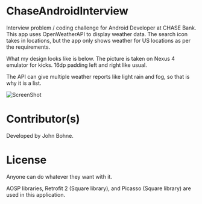 # ChaseAndroidInterview

Interview problem / coding challenge for Android Developer at CHASE Bank.
This app uses OpenWeatherAPI to display weather data. The search icon takes in locations, but the app
only shows weather for US locations as per the requirements.

What my design looks like is below. The picture is taken on Nexus 4 emulator for kicks.
16dp padding left and right like usual.

The API can give multiple weather reports like light rain and fog, so that is why it is a list.


![ScreenShot](https://raw.github.com/John61590/ChaseAndroidInterview/master/weather_info.png)


# Contributor(s)

Developed by John Bohne.

# License

Anyone can do whatever they want with it.

AOSP libraries, Retrofit 2 (Square library), and Picasso (Square library) are used in this application.

